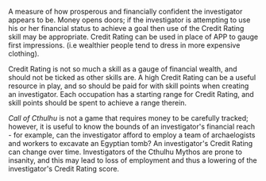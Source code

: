 A measure of how prosperous and financially confident the investigator appears to be. Money opens doors; if the investigator is attempting to use his or her financial status to achieve a goal then use of the Credit Rating skill may be appropriate. Credit Rating can be used in place of APP to gauge first impressions. (i.e wealthier people tend to dress in more expensive clothing).

Credit Rating is not so much a skill as a gauge of financial wealth, and should not be ticked as other skills are. A high Credit Rating can be a useful resource in play, and so should be paid for with skill points when creating an investigator. Each occupation has a starting range for Credit Rating, and skill points should be spent to achieve a range therein.

*Call of Cthulhu* is not a game that requires money to be carefully tracked; however, it is useful to know the bounds of an investigator's financial reach - for example, can the investigator afford to employ a team of archaelogists and workers to excavate an Egyptian tomb? An investigator's Credit Rating can change over time. Investigators of the Cthulhu Mythos are prone to insanity, and this may lead to loss of employment and thus a lowering of the investigator's Credit Rating score.